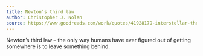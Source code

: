```yaml
---
title: Newton’s third law
author: Christopher J. Nolan
source: https://www.goodreads.com/work/quotes/41928179-interstellar-the-complete-screenplay-with-selected-storyboards
---
```


Newton’s third law – the only way humans have ever figured out of getting somewhere is to leave something behind.
